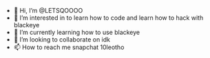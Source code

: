 - 👋 Hi, I’m @LETSQOOOO
- 👀 I’m interested in to learn how to code and learn how to hack with blackeye 
- 🌱 I’m currently learning how to use blackeye
- 💞️ I’m looking to collaborate on idk
- 📫 How to reach me snapchat 10leotho

<!---
LETSQOOOO/LETSQOOOO is a ✨ special ✨ repository because its `README.md` (this file) appears on your GitHub profile.
You can click the Preview link to take a look at your changes.
--->

